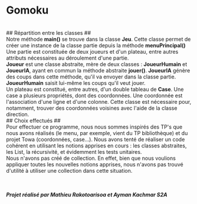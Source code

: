# Gomoku #
<br>
## Répartition entre les classes ##
<br>
Notre méthode <strong>main()</strong> se trouve dans la classe <strong>Jeu</strong>. 
Cette classe permet de créer une instance de la classe partie depuis la méthode <strong>menuPrincipal()</strong>  Une partie est constituée de deux joueurs et d'un plateau, entre autres attributs nécessaires au déroulement d'une partie.
<br>
<strong>Joueur</strong> est une classe abstraite, mère de deux classes : 
<strong>JoueurHumain</strong> et <strong>JoueurIA</strong>, ayant en commun la méthode abstraite <strong>jouer()</strong>. <strong>JoueurIA</strong> génère des coups dans cette méthode, qu'il va envoyer dans la classe partie. <strong>JoueurHumain</strong> saisit lui-même les coups qu'il veut jouer. 
<br>
Un plateau est constitué, entre autres, d'un double tableau de <strong>Case</strong>. Une case a plusieurs propriétés, dont des coordonnées. Une coordonnée est l'association d'une ligne et d'une colonne. Cette classe est nécessaire pour, notamment, trouver des coordonnées voisines avec l'aide de la classe direction.
<br>
## Choix effectués ##
<br>
Pour effectuer ce programme, nous nous sommes inspirés des TP's que nous avons réalisés (le menu, par exemple, vient du TP bibliothèque) et du projet Towa (coordonnées, case...). 
Nous avons tenté de réaliser un code cohérent en utilisant les notions apprises en cours : les classes abstraites, les List, la récursivité, et évidemment les tests unitaires.
<br> 
Nous n'avons pas créé de collection. En effet, bien que nous voulions appliquer toutes les nouvelles notions apprises, nous n'avons pas trouvé d'utilité à utiliser une collection dans cette situation.
  
<br> <br> 
***Projet réalisé par Mathieu Rakotoarisoa et Ayman Kachmar S2A***


